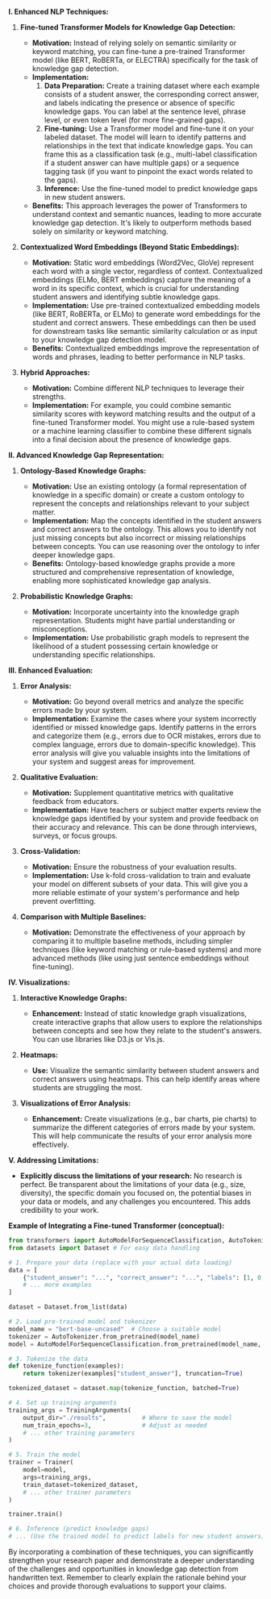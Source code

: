 **I. Enhanced NLP Techniques:**

1. **Fine-tuned Transformer Models for Knowledge Gap Detection:**

   * **Motivation:** Instead of relying solely on semantic similarity or keyword matching, you can fine-tune a pre-trained Transformer model (like BERT, RoBERTa, or ELECTRA) specifically for the task of knowledge gap detection.
   * **Implementation:**
      1. **Data Preparation:** Create a training dataset where each example consists of a student answer, the corresponding correct answer, and labels indicating the presence or absence of specific knowledge gaps. You can label at the sentence level, phrase level, or even token level (for more fine-grained gaps).
      2. **Fine-tuning:** Use a Transformer model and fine-tune it on your labeled dataset. The model will learn to identify patterns and relationships in the text that indicate knowledge gaps. You can frame this as a classification task (e.g., multi-label classification if a student answer can have multiple gaps) or a sequence tagging task (if you want to pinpoint the exact words related to the gaps).
      3. **Inference:** Use the fine-tuned model to predict knowledge gaps in new student answers.
   * **Benefits:** This approach leverages the power of Transformers to understand context and semantic nuances, leading to more accurate knowledge gap detection. It's likely to outperform methods based solely on similarity or keyword matching.

2. **Contextualized Word Embeddings (Beyond Static Embeddings):**

   * **Motivation:** Static word embeddings (Word2Vec, GloVe) represent each word with a single vector, regardless of context. Contextualized embeddings (ELMo, BERT embeddings) capture the meaning of a word in its specific context, which is crucial for understanding student answers and identifying subtle knowledge gaps.
   * **Implementation:** Use pre-trained contextualized embedding models (like BERT, RoBERTa, or ELMo) to generate word embeddings for the student and correct answers. These embeddings can then be used for downstream tasks like semantic similarity calculation or as input to your knowledge gap detection model.
   * **Benefits:** Contextualized embeddings improve the representation of words and phrases, leading to better performance in NLP tasks.

3. **Hybrid Approaches:**

   * **Motivation:** Combine different NLP techniques to leverage their strengths.
   * **Implementation:** For example, you could combine semantic similarity scores with keyword matching results and the output of a fine-tuned Transformer model. You might use a rule-based system or a machine learning classifier to combine these different signals into a final decision about the presence of knowledge gaps.

**II. Advanced Knowledge Gap Representation:**

1. **Ontology-Based Knowledge Graphs:**

   * **Motivation:** Use an existing ontology (a formal representation of knowledge in a specific domain) or create a custom ontology to represent the concepts and relationships relevant to your subject matter.
   * **Implementation:** Map the concepts identified in the student answers and correct answers to the ontology. This allows you to identify not just missing concepts but also incorrect or missing relationships between concepts.  You can use reasoning over the ontology to infer deeper knowledge gaps.
   * **Benefits:** Ontology-based knowledge graphs provide a more structured and comprehensive representation of knowledge, enabling more sophisticated knowledge gap analysis.

2. **Probabilistic Knowledge Graphs:**

   * **Motivation:** Incorporate uncertainty into the knowledge graph representation.  Students might have partial understanding or misconceptions.
   * **Implementation:** Use probabilistic graph models to represent the likelihood of a student possessing certain knowledge or understanding specific relationships.

**III. Enhanced Evaluation:**

1. **Error Analysis:**

   * **Motivation:** Go beyond overall metrics and analyze the specific errors made by your system.
   * **Implementation:** Examine the cases where your system incorrectly identified or missed knowledge gaps. Identify patterns in the errors and categorize them (e.g., errors due to OCR mistakes, errors due to complex language, errors due to domain-specific knowledge). This error analysis will give you valuable insights into the limitations of your system and suggest areas for improvement.

2. **Qualitative Evaluation:**

   * **Motivation:** Supplement quantitative metrics with qualitative feedback from educators.
   * **Implementation:** Have teachers or subject matter experts review the knowledge gaps identified by your system and provide feedback on their accuracy and relevance.  This can be done through interviews, surveys, or focus groups.

3. **Cross-Validation:**

   * **Motivation:** Ensure the robustness of your evaluation results.
   * **Implementation:** Use k-fold cross-validation to train and evaluate your model on different subsets of your data. This will give you a more reliable estimate of your system's performance and help prevent overfitting.

4. **Comparison with Multiple Baselines:**

   * **Motivation:** Demonstrate the effectiveness of your approach by comparing it to multiple baseline methods, including simpler techniques (like keyword matching or rule-based systems) and more advanced methods (like using just sentence embeddings without fine-tuning).

**IV. Visualizations:**

1. **Interactive Knowledge Graphs:**

   * **Enhancement:** Instead of static knowledge graph visualizations, create interactive graphs that allow users to explore the relationships between concepts and see how they relate to the student's answers.  You can use libraries like D3.js or Vis.js.

2. **Heatmaps:**

   * **Use:** Visualize the semantic similarity between student answers and correct answers using heatmaps. This can help identify areas where students are struggling the most.

3. **Visualizations of Error Analysis:**

   * **Enhancement:** Create visualizations (e.g., bar charts, pie charts) to summarize the different categories of errors made by your system.  This will help communicate the results of your error analysis more effectively.

**V.  Addressing Limitations:**

* **Explicitly discuss the limitations of your research:**  No research is perfect.  Be transparent about the limitations of your data (e.g., size, diversity), the specific domain you focused on, the potential biases in your data or models, and any challenges you encountered.  This adds credibility to your work.

**Example of Integrating a Fine-tuned Transformer (conceptual):**

```python
from transformers import AutoModelForSequenceClassification, AutoTokenizer, Trainer, TrainingArguments
from datasets import Dataset # For easy data handling

# 1. Prepare your data (replace with your actual data loading)
data = [
    {"student_answer": "...", "correct_answer": "...", "labels": [1, 0, 1]}, # 1: gap present, 0: gap absent
    # ... more examples
]

dataset = Dataset.from_list(data)

# 2. Load pre-trained model and tokenizer
model_name = "bert-base-uncased"  # Choose a suitable model
tokenizer = AutoTokenizer.from_pretrained(model_name)
model = AutoModelForSequenceClassification.from_pretrained(model_name, num_labels=3)  # 3 labels (example)

# 3. Tokenize the data
def tokenize_function(examples):
    return tokenizer(examples["student_answer"], truncation=True)

tokenized_dataset = dataset.map(tokenize_function, batched=True)

# 4. Set up training arguments
training_args = TrainingArguments(
    output_dir="./results",          # Where to save the model
    num_train_epochs=3,              # Adjust as needed
    # ... other training parameters
)

# 5. Train the model
trainer = Trainer(
    model=model,
    args=training_args,
    train_dataset=tokenized_dataset,
    # ... other trainer parameters
)

trainer.train()

# 6. Inference (predict knowledge gaps)
# ... (Use the trained model to predict labels for new student answers)
```

By incorporating a combination of these techniques, you can significantly strengthen your research paper and demonstrate a deeper understanding of the challenges and opportunities in knowledge gap detection from handwritten text.  Remember to clearly explain the rationale behind your choices and provide thorough evaluations to support your claims.